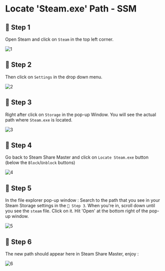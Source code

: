 # Locate 'Steam.exe' Path - SSM

## 📝 Step 1
Open Steam and click on `Steam` in the top left corner. 


![1](https://github.com/user-attachments/assets/83da25de-07c0-4821-82e0-88839bdacf89)

## 📝 Step 2
Then click on `Settings` in the drop down menu.


![2](https://github.com/user-attachments/assets/824d2c4f-e764-43aa-a6a3-9965f783fe3c)

## 📝 Step 3
Right after click on `Storage` in the pop-up Window.
You will see the actual path where `Steam.exe` is located.


![3](https://github.com/user-attachments/assets/29405c5a-bf47-4281-bfb9-041b31ac56b0)



## 📝 Step 4
Go back to Steam Share Master and click on `Locate Steam.exe` button (below the `Block`/`Unblock` buttons)

![4](https://github.com/user-attachments/assets/5c26929b-ceee-4b89-9507-ebdedb2e882a)

## 📝 Step 5
In the file explorer pop-up window : 
Search to the path that you see in your Steam Storage settings in the `📝 Step 3`.
When you're in, scroll down until you see the `steam` file.
Click on it.
Hit 'Open' at the bottom right of the pop-up window.

![5](https://github.com/user-attachments/assets/5d8fa366-30ce-4efa-96b0-3a0895822fe3)



## 📝 Step 6
The new path should appear here in Steam Share Master, enjoy :

![6](https://github.com/user-attachments/assets/b24498a2-d572-498a-8bce-dcd3b706f63b)









